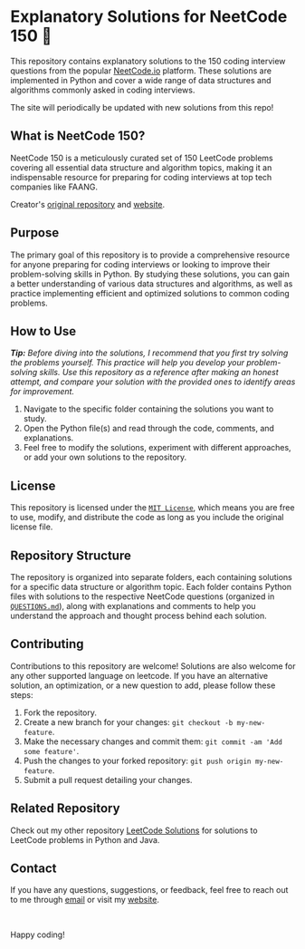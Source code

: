 # Explanatory Solutions for NeetCode 150 🚀

This repository contains explanatory solutions to the 150 coding interview questions from the popular [NeetCode.io](https://neetcode.io/) platform. These solutions are implemented in Python and cover a wide range of data structures and algorithms commonly asked in coding interviews.

The site will periodically be updated with new solutions from this repo!

## What is NeetCode 150?

NeetCode 150 is a meticulously curated set of 150 LeetCode problems covering all essential data structure and algorithm topics, making it an indispensable resource for preparing for coding interviews at top tech companies like FAANG.

Creator's [original repository](https://github.com/neetcode-gh/leetcode) and [website](https://neetcode.io/).

## Purpose

The primary goal of this repository is to provide a comprehensive resource for anyone preparing for coding interviews or looking to improve their problem-solving skills in Python. By studying these solutions, you can gain a better understanding of various data structures and algorithms, as well as practice implementing efficient and optimized solutions to common coding problems.

## How to Use

<i><b>Tip:</b> Before diving into the solutions, I recommend that you first try solving the problems yourself. This practice will help you develop your problem-solving skills. Use this repository as a reference after making an honest attempt, and compare your solution with the provided ones to identify areas for improvement. </i>


1. Navigate to the specific folder containing the solutions you want to study.
2. Open the Python file(s) and read through the code, comments, and explanations.
3. Feel free to modify the solutions, experiment with different approaches, or add your own solutions to the repository.

## License

This repository is licensed under the [`MIT License`](LICENSE), which means you are free to use, modify, and distribute the code as long as you include the original license file.

## Repository Structure

The repository is organized into separate folders, each containing solutions for a specific data structure or algorithm topic. Each folder contains Python files with solutions to the respective NeetCode questions (organized in [`QUESTIONS.md`](QUESTIONS.md)), along with explanations and comments to help you understand the approach and thought process behind each solution.

## Contributing

Contributions to this repository are welcome! Solutions are also welcome for any other supported language on leetcode. If you have an alternative solution, an optimization, or a new question to add, please follow these steps:

1. Fork the repository.
2. Create a new branch for your changes: `git checkout -b my-new-feature`.
3. Make the necessary changes and commit them: `git commit -am 'Add some feature'`.
4. Push the changes to your forked repository: `git push origin my-new-feature`.
5. Submit a pull request detailing your changes.

## Related Repository

Check out my other repository [LeetCode Solutions](https://github.com/shrenik-jain/Leet-Code-Solutions) for solutions to LeetCode problems in Python and Java.

## Contact

If you have any questions, suggestions, or feedback, feel free to reach out to me through [email](mailto:shrenikkjain81@gmail.com) or visit my [website](https://shrenik-jain.github.io/).

<br>

Happy coding!
